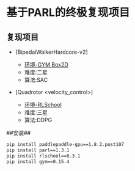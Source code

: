 # 基于PARL的终极复现项目
## 复现项目 ##
- [BipedalWalkerHardcore-v2]
    + [环境-GYM Box2D](https://github.com/openai/gym/tree/07e0c98f8e8e18c5197fab7ff74635f5b0cb2662/gym/envs/box2d)
    + 难度:二星
    + 算法:SAC

- [Quadrotor <velocity_control>]
    + [环境-RLSchool](https://github.com/PaddlePaddle/RLSchool/tree/master/rlschool/quadrotor)
    + 难度:三星
    + 算法:DDPG

##安装##
```bash
pip install paddlepaddle-gpu==1.8.2.post107
pip install parl==1.3.1
pip install rlschool==0.3.1 
pip install gym==0.15.4
```
